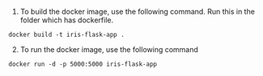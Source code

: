 1. To build the docker image, use the following command. Run this in the folder which has dockerfile.
```
docker build -t iris-flask-app .
```

2. To run the docker image, use the following command
```
docker run -d -p 5000:5000 iris-flask-app
```